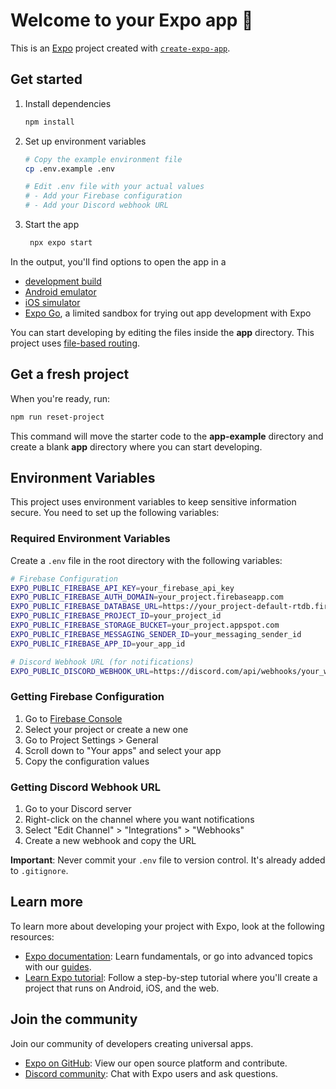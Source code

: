 # Welcome to your Expo app 👋

This is an [Expo](https://expo.dev) project created with [`create-expo-app`](https://www.npmjs.com/package/create-expo-app).

## Get started

1. Install dependencies

   ```bash
   npm install
   ```

2. Set up environment variables

   ```bash
   # Copy the example environment file
   cp .env.example .env
   
   # Edit .env file with your actual values
   # - Add your Firebase configuration
   # - Add your Discord webhook URL
   ```

3. Start the app

   ```bash
    npx expo start
   ```

In the output, you'll find options to open the app in a

- [development build](https://docs.expo.dev/develop/development-builds/introduction/)
- [Android emulator](https://docs.expo.dev/workflow/android-studio-emulator/)
- [iOS simulator](https://docs.expo.dev/workflow/ios-simulator/)
- [Expo Go](https://expo.dev/go), a limited sandbox for trying out app development with Expo

You can start developing by editing the files inside the **app** directory. This project uses [file-based routing](https://docs.expo.dev/router/introduction).

## Get a fresh project

When you're ready, run:

```bash
npm run reset-project
```

This command will move the starter code to the **app-example** directory and create a blank **app** directory where you can start developing.

## Environment Variables

This project uses environment variables to keep sensitive information secure. You need to set up the following variables:

### Required Environment Variables

Create a `.env` file in the root directory with the following variables:

```bash
# Firebase Configuration
EXPO_PUBLIC_FIREBASE_API_KEY=your_firebase_api_key
EXPO_PUBLIC_FIREBASE_AUTH_DOMAIN=your_project.firebaseapp.com
EXPO_PUBLIC_FIREBASE_DATABASE_URL=https://your_project-default-rtdb.firebaseio.com
EXPO_PUBLIC_FIREBASE_PROJECT_ID=your_project_id
EXPO_PUBLIC_FIREBASE_STORAGE_BUCKET=your_project.appspot.com
EXPO_PUBLIC_FIREBASE_MESSAGING_SENDER_ID=your_messaging_sender_id
EXPO_PUBLIC_FIREBASE_APP_ID=your_app_id

# Discord Webhook URL (for notifications)
EXPO_PUBLIC_DISCORD_WEBHOOK_URL=https://discord.com/api/webhooks/your_webhook_url
```

### Getting Firebase Configuration

1. Go to [Firebase Console](https://console.firebase.google.com/)
2. Select your project or create a new one
3. Go to Project Settings > General
4. Scroll down to "Your apps" and select your app
5. Copy the configuration values

### Getting Discord Webhook URL

1. Go to your Discord server
2. Right-click on the channel where you want notifications
3. Select "Edit Channel" > "Integrations" > "Webhooks"
4. Create a new webhook and copy the URL

**Important**: Never commit your `.env` file to version control. It's already added to `.gitignore`.

## Learn more

To learn more about developing your project with Expo, look at the following resources:

- [Expo documentation](https://docs.expo.dev/): Learn fundamentals, or go into advanced topics with our [guides](https://docs.expo.dev/guides).
- [Learn Expo tutorial](https://docs.expo.dev/tutorial/introduction/): Follow a step-by-step tutorial where you'll create a project that runs on Android, iOS, and the web.

## Join the community

Join our community of developers creating universal apps.

- [Expo on GitHub](https://github.com/expo/expo): View our open source platform and contribute.
- [Discord community](https://chat.expo.dev): Chat with Expo users and ask questions.
